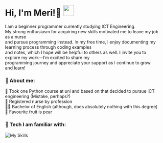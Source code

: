 <div id="toc">
  <ul align="left" style="list-style: none">
    <summary>
      <h1>
        Hi, I'm Meri!🦋
        <img src="https://media.giphy.com/media/hvRJCLFzcasrR4ia7z/giphy.gif" width="35">
      </h1>
    </summary>
  </ul>
</div> 

I am a beginner programmer currently studying ICT Engineering. <br>
My strong enthusiasm for acquiring new skills motivated me to leave my job as a nurse <br>
and pursue programming instead.
In my free time, I enjoy documenting my learning process through coding examples <br> 
and notes, 
which I hope will be helpful to others as well. 
I invite you to explore my work—I’m excited to share my <br> programming 
journey and appreciate your support as I continue to grow and learn!

### 🌸 About me:
🐍 Took one Python course at uni and based on that decided to pursue ICT engineering (Mistake, perhaps?) <br>
💊 Registered nurse by profession <br>
👩‍🎓 Bachelor of English (although, does absolutely nothing with this degree)<br>
🍐 Favourite fruit is pear


### 🌸 Tech I am familiar with:
![My Skills](https://skillicons.dev/icons?i=python,cs,html,css,unity,arduino,azure,mysql,postgres,vscode&perline=15)


